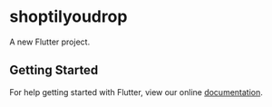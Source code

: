 # shoptilyoudrop

A new Flutter project.

## Getting Started

For help getting started with Flutter, view our online
[documentation](https://flutter.io/).
